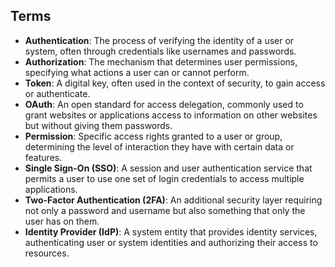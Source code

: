 ## Terms

- **Authentication**: The process of verifying the identity of a user or system, often through credentials like usernames and passwords.
- **Authorization**: The mechanism that determines user permissions, specifying what actions a user can or cannot perform.
- **Token**: A digital key, often used in the context of security, to gain access or authenticate.
- **OAuth**: An open standard for access delegation, commonly used to grant websites or applications access to information on other websites but without giving them passwords.
- **Permission**: Specific access rights granted to a user or group, determining the level of interaction they have with certain data or features.
- **Single Sign-On (SSO)**: A session and user authentication service that permits a user to use one set of login credentials to access multiple applications.
- **Two-Factor Authentication (2FA)**: An additional security layer requiring not only a password and username but also something that only the user has on them.
- **Identity Provider (IdP)**: A system entity that provides identity services, authenticating user or system identities and authorizing their access to resources.
